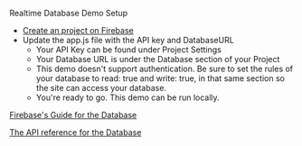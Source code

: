 Realtime Database Demo Setup

* [Create an project on Firebase](https://firebase.google.com/)
* Update the app.js file with the API key and DatabaseURL
  * Your API Key can be found under Project Settings
  * Your Database URL is under the Database section of your Project
  * This demo doesn't support authentication. Be sure to set the rules of your database to read: true and write: true, in that same section so the site can access your database.
  * You're ready to go. This demo can be run locally.

[Firebase's Guide for the Database](https://firebase.google.com/docs/database/web/start)

[The API reference for the Database](https://firebase.google.com/docs/reference/js/firebase.database)
